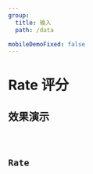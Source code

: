 ```yaml
---
group:
  title: 输入
  path: /data

mobileDemoFixed: false
---
```


# Rate 评分 <ImportCost name="Rate" />

## 效果演示

<code src="./demos/demo1/index.tsx" />

## Rate

<API identifier="Rate" hideTitle src="./type.tsx"></API>
